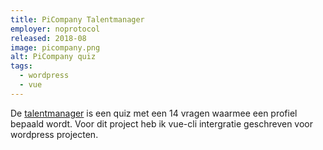 ```yaml
---
title: PiCompany Talentmanager
employer: noprotocol
released: 2018-08
image: picompany.png
alt: PiCompany quiz
tags:
  - wordpress
  - vue
---
```


De [talentmanager](https://talentmanager.picompany.nl) is een quiz met een 14 vragen waarmee een profiel bepaald wordt.
Voor dit project heb ik vue-cli intergratie geschreven voor wordpress projecten.
